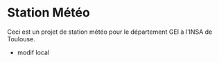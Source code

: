 # Station Météo
Ceci est un projet de station météo pour le département GEI à l'INSA de Toulouse.

- modif local